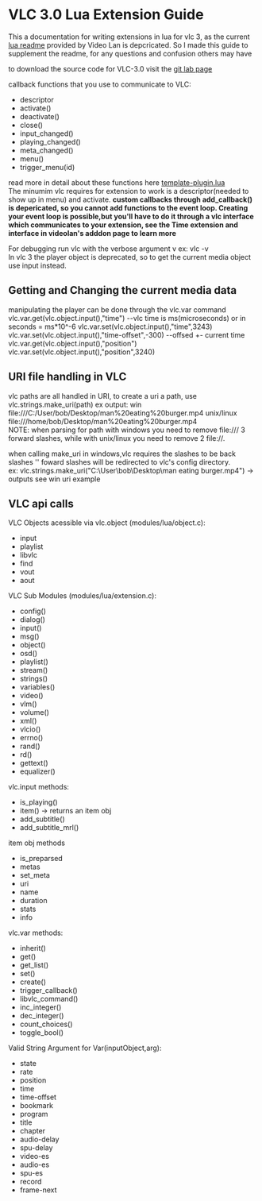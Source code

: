 # VLC 3.0 Lua Extension Guide
This a documentation for writing extensions in lua for vlc 3, as the current [lua readme](https://www.videolan.org/developers/vlc/share/lua/README.txt) provided by Video Lan is depcricated. So I made this guide to supplement the readme, for any questions and confusion others may have

to download the source code for VLC-3.0 visit the [git lab page](https://code.videolan.org/videolan/vlc-3.0)

callback functions that you use to communicate to VLC:
- descriptor
- activate()
- deactivate()
- close()
- input_changed()
- playing_changed()
- meta_changed()
- menu()
- trigger_menu(id)

read more in detail about these functions here [template-plugin.lua](https://github.com/nima64/vlc-lua-extension-template/blob/main/template-plugin.lua)  
The minumim vlc requires for extension to work is a descriptor(needed to show up in menu) and activate.
**custom callbacks through add_callback() is depericated, so you cannot add functions to the event loop. Creating your event loop is possible,but you'll have to do it through a vlc interface which communicates to your extension, see the Time extension and interface in videolan's adddon page to learn more**  
  
For debugging run vlc with the verbose argument v ex: vlc -v  
In vlc 3 the player object is deprecated, so to get the current media object use input instead.  

## Getting and Changing the current media data  ##
manipulating the player can be done through the vlc.var command
vlc.var.get(vlc.object.input(),"time") --vlc time is ms(microseconds) or in seconds = ms*10^-6 
vlc.var.set(vlc.object.input(),"time",3243)
vlc.var.set(vlc.object.input(),"time-offset",-300) --offsed +- current time
vlc.var.get(vlc.object.input(),"position")
vlc.var.set(vlc.object.input(),"position",3240)
## URI file handling in VLC ##  
vlc paths are all handled in URI,
to create a uri a path, use vlc.strings.make_uri(path)
ex output: win file:///C:/User/bob/Desktop/man%20eating%20burger.mp4
unix/linux file:///home/bob/Desktop/man%20eating%20burger.mp4  
NOTE: when parsing for path with windows you need to remove file:/// 3 forward slashes,  while with unix/linux you need to remove 2 file://.  

when calling make_uri in windows,vlc requires the slashes to be back slashes '\' foward slashes will be redirected to vlc's config directory.  
ex: vlc.strings.make_uri("C:\User\bob\Desktop\man eating burger.mp4") -> outputs see win uri example  

## VLC api calls ##
VLC Objects acessible via vlc.object (modules/lua/object.c):
- input
- playlist
- libvlc
- find
- vout
- aout  

VLC Sub Modules (modules/lua/extension.c):
- config()
- dialog()
- input()
- msg()
- object()
- osd()
- playlist()
- stream()
- strings()
- variables()
- video()
- vlm()
- volume()
- xml()
- vlcio()
- errno()
- rand()
- rd()
- gettext()
- equalizer()

vlc.input methods:
- is_playing()
- item() -> returns an item obj
- add_subtitle()
- add_subtitle_mrl()

item obj methods
- is_preparsed
- metas
- set_meta
- uri
- name
- duration
- stats
- info

vlc.var methods:
- inherit()
- get()
- get_list()
- set()
- create()
- trigger_callback()
- libvlc_command()
- inc_integer()
- dec_integer()
- count_choices()
- toggle_bool()

Valid String Argument for Var(inputObject,arg):
- state
- rate
- position
- time
- time-offset
- bookmark
- program
- title
- chapter
- audio-delay
- spu-delay
- video-es
- audio-es
- spu-es
- record
- frame-next





